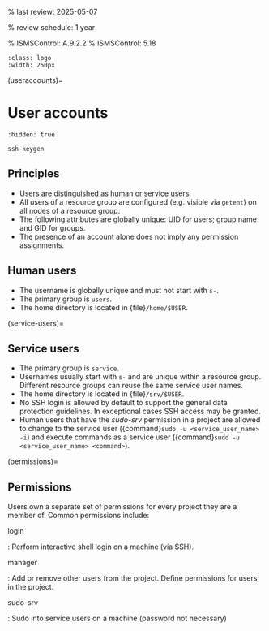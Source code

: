 % last review: 2025-05-07

% review schedule: 1 year

% ISMSControl: A.9.2.2
% ISMSControl: 5.18


```{image} ../../images/users250.png
:class: logo
:width: 250px
```

(useraccounts)=

# User accounts

```{toctree}
:hidden: true

ssh-keygen
```

## Principles

- Users are distinguished as human or service users.
- All users of a resource group are configured (e.g. visible via `getent`) on all
  nodes of a resource group.
- The following attributes are globally unique: UID for users; group
  name and GID for groups. 
- The presence of an account alone does not imply any permission assignments.

## Human users

- The username is globally unique and must not start with `s-`.
- The primary group is `users`.
- The home directory is located in {file}`/home/$USER`.

(service-users)=

## Service users

- The primary group is `service`.
- Usernames usually start with `s-` and are unique within a resource group.
  Different resource groups can reuse the same service user names.
- The home directory is located in {file}`/srv/$USER`.
- No SSH login is allowed by default to support the general data protection guidelines. In exceptional cases SSH access may be granted.
- Human users that have the *sudo-srv* permission in a project are
  allowed to change to the service user ({command}`sudo -u <service_user_name>
  -i`) and execute commands as a service user ({command}`sudo -u
  <service_user_name> <command>`).

(permissions)=

## Permissions

Users own a separate set of permissions for every project they are a
member of. Common permissions include:

login

: Perform interactive shell login on a machine (via SSH).

manager

: Add or remove other users from the project. Define permissions for users in the project.

sudo-srv

: Sudo into service users on a machine (password not necessary)

